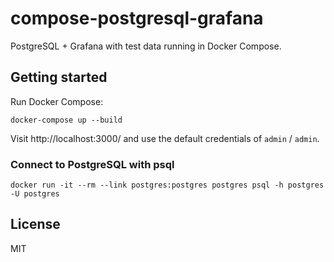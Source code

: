 # compose-postgresql-grafana

PostgreSQL + Grafana with test data running in Docker Compose.

## Getting started

Run Docker Compose:

```
docker-compose up --build
```

Visit http://localhost:3000/ and use the default credentials of `admin` / `admin`.


### Connect to PostgreSQL with psql

```
docker run -it --rm --link postgres:postgres postgres psql -h postgres -U postgres
```

## License

MIT
